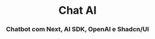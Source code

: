 <h1 class="center">
Chat AI
</h1>
<h3 class="center">
Chatbot com Next, AI SDK, OpenAI e Shadcn/UI
</h3>

<style>
  .center{
    align: center;
    text-align: center;
  }
</style>
